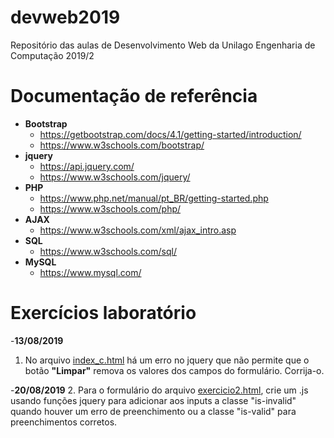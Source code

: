 # devweb2019
Repositório das aulas de Desenvolvimento Web da Unilago Engenharia de Computação 2019/2

# Documentação de referência
- **Bootstrap** 
  - https://getbootstrap.com/docs/4.1/getting-started/introduction/
  - https://www.w3schools.com/bootstrap/
- **jquery**
  - https://api.jquery.com/
  - https://www.w3schools.com/jquery/
- **PHP** 
  - https://www.php.net/manual/pt_BR/getting-started.php
  - https://www.w3schools.com/php/
- **AJAX**
  - https://www.w3schools.com/xml/ajax_intro.asp
- **SQL**
  - https://www.w3schools.com/sql/
- **MySQL**
  - https://www.mysql.com/
  
# Exercícios laboratório

-**13/08/2019**
1. No arquivo [index_c.html](https://github.com/leoapsilva/devweb2019/blob/master/Laboratorio/index_c.html) há um erro no jquery que não permite que o botão __"Limpar"__ remova os valores dos campos do formulário.
Corrija-o.

-**20/08/2019**
2. Para o formulário do arquivo [exercicio2.html](https://github.com/leoapsilva/devweb2019/blob/master/Laboratorio/exercicio2.html), crie um .js usando funções jquery para adicionar aos inputs a classe "is-invalid" quando houver um erro de preenchimento ou a classe "is-valid" para preenchimentos corretos.

